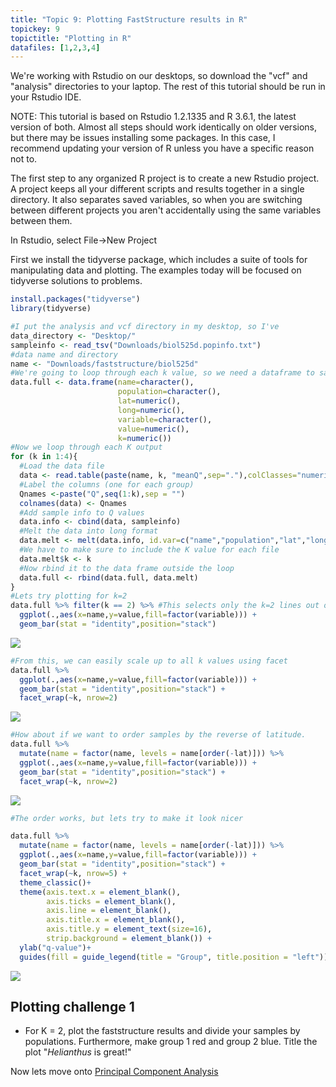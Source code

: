```yaml
---
title: "Topic 9: Plotting FastStructure results in R"
topickey: 9
topictitle: "Plotting in R"
datafiles: [1,2,3,4]
---
```


We're working with Rstudio on our desktops, so download the "vcf" and "analysis" directories to your laptop. The rest of this tutorial should be run in your Rstudio IDE. 

NOTE: This tutorial is based on Rstudio 1.2.1335 and R 3.6.1, the latest version of both. Almost all steps should work identically on older versions, but there may be issues installing some packages. In this case, I recommend updating your version of R unless you have a specific reason not to. 


The first step to any organized R project is to create a new Rstudio project. A project keeps all your different scripts and results together in a single directory. It also separates saved variables, so when you are switching between different projects you aren't accidentally using the same variables between them. 

In Rstudio, select File->New Project



First we install the tidyverse package, which includes a suite of tools for manipulating data and plotting. The examples today will be focused on tidyverse solutions to problems. 



``` r
install.packages("tidyverse") 
library(tidyverse)
```


``` r
#I put the analysis and vcf directory in my desktop, so I've
data_directory <- "Desktop/"
sampleinfo <- read_tsv("Downloads/biol525d.popinfo.txt")
#data name and directory
name <- "Downloads/faststructure/biol525d"
#We're going to loop through each k value, so we need a dataframe to save those values
data.full <- data.frame(name=character(),
                        population=character(),
                        lat=numeric(),
                        long=numeric(),
                        variable=character(),
                        value=numeric(),
                        k=numeric())
#Now we loop through each K output
for (k in 1:4){
  #Load the data file
  data <- read.table(paste(name, k, "meanQ",sep="."),colClasses="numeric")
  #Label the columns (one for each group)
  Qnames <-paste("Q",seq(1:k),sep = "")
  colnames(data) <- Qnames
  #Add sample info to Q values
  data.info <- cbind(data, sampleinfo)
  #Melt the data into long format
  data.melt <- melt(data.info, id.var=c("name","population","lat","long"))
  #We have to make sure to include the K value for each file
  data.melt$k <- k
  #Now rbind it to the data frame outside the loop
  data.full <- rbind(data.full, data.melt)
}
#Lets try plotting for k=2
data.full %>% filter(k == 2) %>% #This selects only the k=2 lines out of the full set
  ggplot(.,aes(x=name,y=value,fill=factor(variable))) +
  geom_bar(stat = "identity",position="stack")
```

![](figure/structure1-1.png)

``` r
#From this, we can easily scale up to all k values using facet
data.full %>%
  ggplot(.,aes(x=name,y=value,fill=factor(variable))) +
  geom_bar(stat = "identity",position="stack") +
  facet_wrap(~k, nrow=2)
```

![](figure/structure1-2.png)

``` r
#How about if we want to order samples by the reverse of latitude.
data.full %>%
  mutate(name = factor(name, levels = name[order(-lat)])) %>%
  ggplot(.,aes(x=name,y=value,fill=factor(variable))) +
  geom_bar(stat = "identity",position="stack") +
  facet_wrap(~k, nrow=2)
```


![](figure/structure1-3.png)

``` r
#The order works, but lets try to make it look nicer

data.full %>%
  mutate(name = factor(name, levels = name[order(-lat)])) %>%
  ggplot(.,aes(x=name,y=value,fill=factor(variable))) +
  geom_bar(stat = "identity",position="stack") +
  facet_wrap(~k, nrow=5) +
  theme_classic()+
  theme(axis.text.x = element_blank(),
        axis.ticks = element_blank(), 
        axis.line = element_blank(),
        axis.title.x = element_blank(),
        axis.title.y = element_text(size=16),
        strip.background = element_blank()) +
  ylab("q-value")+
  guides(fill = guide_legend(title = "Group", title.position = "left"))
```


![](figure/structure1-4.png)

Plotting challenge 1
--------------------

-   For K = 2, plot the faststructure results and divide your samples by populations. Furthermore, make group 1 red and group 2 blue. Title the plot "*Helianthus* is great!"



Now lets move onto [Principal Component Analysis](./pca.md)

